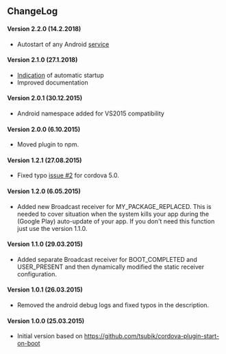 ## ChangeLog
#### Version 2.2.0 (14.2.2018)
-  Autostart of any Android [service][pull22]

#### Version 2.1.0 (27.1.2018)
- [Indication][pull16] of automatic startup
- Improved documentation

#### Version 2.0.1 (30.12.2015)
- Android namespace added for VS2015 compatibility

#### Version 2.0.0 (6.10.2015)
- Moved plugin to npm.

#### Version 1.2.1 (27.08.2015)
- Fixed typo [issue #2][issue2] for cordova 5.0.

#### Version 1.2.0 (6.05.2015)
- Added new Broadcast receiver for MY_PACKAGE_REPLACED. This is needed to cover situation when the system kills your app during the (Google Play) auto-update of your app. If you don't need this function just use the version 1.1.0.

#### Version 1.1.0 (29.03.2015)
- Added separate Broadcast receiver for BOOT_COMPLETED and USER_PRESENT and then dynamically modified the static receiver configuration.

#### Version 1.0.1 (26.03.2015)
- Removed the android debug logs and fixed typos in the description.

#### Version 1.0.0 (25.03.2015)
- Initial version based on https://github.com/tsubik/cordova-plugin-start-on-boot

[issue2]: https://github.com/ToniKorin/cordova-plugin-autostart/issues/2
[pull16]: https://github.com/ToniKorin/cordova-plugin-autostart/pull/16
[pull22]: https://github.com/ToniKorin/cordova-plugin-autostart/pull/22